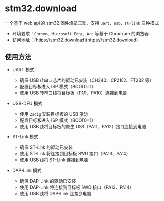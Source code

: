 # stm32.download

一个基于 web api 的 stm32 固件烧录工具，支持 `uart`、`usb`、`st-link` 三种模式

- 环境要求：`Chrome`、`Microsoft Edge`、`Arc` 等基于 Chromium 的浏览器
- 访问地址：[https://stm32.download](https://stm32.download)

## 使用方法

- UART 模式

  - 确保 USB 转串口芯片的驱动已安装（CH340、CP2102、FT232 等）
  - 配置目标板进入 ISP 模式（BOOT0=1）
  - 使用 USB 转串口线将目标板（PA9、PA10）连接到电脑

- USB-DFU 模式

  - 使用 `Zadig` 安装目标板的 USB 驱动
  - 配置目标板进入 ISP 模式（BOOT0=1）
  - 使用 USB 线将目标板的原生 USB（PA11、PA12）接口连接到电脑

- ST-Link 模式

  - 确保 ST-Link 的驱动已安装
  - 使用 ST-Link 将连接到目标板 SWD 接口（PA13、PA14）
  - 使用 USB 线将 ST-Link 连接到电脑

- DAP-Link 模式

  - 确保 DAP-Link 的驱动已安装
  - 使用 DAP-Link 将连接到目标板 SWD 接口（PA13、PA14）
  - 使用 USB 线将 DAP-Link 连接到电脑
